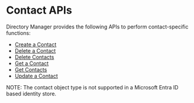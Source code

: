 # Contact APIs

Directory Manager provides the following APIs to perform contact-specific functions:

- [Create a Contact](/docs/directorymanager/11.1/directorymanager/api/contact/createcontact.md)
- [Delete a Contact](/docs/directorymanager/11.1/directorymanager/api/contact/deletecontact.md)
- [Delete Contacts](/docs/directorymanager/11.1/directorymanager/api/contact/deletecontacts.md)
- [Get a Contact](/docs/directorymanager/11.1/directorymanager/api/contact/getcontact.md)
- [Get Contacts](/docs/directorymanager/11.1/directorymanager/api/contact/getcontacts.md)
- [Update a Contact](/docs/directorymanager/11.1/directorymanager/api/contact/updatecontact.md)

NOTE: The contact object type is not supported in a Microsoft Entra ID based identity store.

